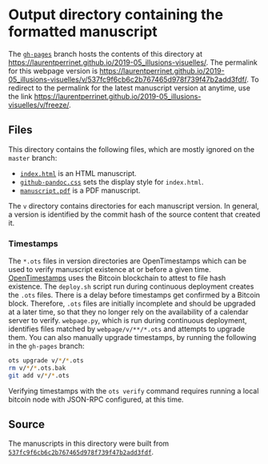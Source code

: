 # Output directory containing the formatted manuscript

The [`gh-pages`](https://github.com/laurentperrinet/2019-05_illusions-visuelles/tree/gh-pages) branch hosts the contents of this directory at https://laurentperrinet.github.io/2019-05_illusions-visuelles/.
The permalink for this webpage version is https://laurentperrinet.github.io/2019-05_illusions-visuelles/v/537fc9f6cb6c2b767465d978f739f47b2add3fdf/.
To redirect to the permalink for the latest manuscript version at anytime, use the link https://laurentperrinet.github.io/2019-05_illusions-visuelles/v/freeze/.

## Files

This directory contains the following files, which are mostly ignored on the `master` branch:

+ [`index.html`](index.html) is an HTML manuscript.
+ [`github-pandoc.css`](github-pandoc.css) sets the display style for `index.html`.
+ [`manuscript.pdf`](manuscript.pdf) is a PDF manuscript.

The `v` directory contains directories for each manuscript version.
In general, a version is identified by the commit hash of the source content that created it.

### Timestamps

The `*.ots` files in version directories are OpenTimestamps which can be used to verify manuscript existence at or before a given time.
[OpenTimestamps](https://opentimestamps.org/) uses the Bitcoin blockchain to attest to file hash existence.
The `deploy.sh` script run during continuous deployment creates the `.ots` files.
There is a delay before timestamps get confirmed by a Bitcoin block.
Therefore, `.ots` files are initially incomplete and should be upgraded at a later time, so that they no longer rely on the availability of a calendar server to verify.
`webpage.py`, which is run during continuous deployment, identifies files matched by `webpage/v/**/*.ots` and attempts to upgrade them.
You can also manually upgrade timestamps, by running the following in the `gh-pages` branch:

```sh
ots upgrade v/*/*.ots
rm v/*/*.ots.bak
git add v/*/*.ots
```

Verifying timestamps with the `ots verify` command requires running a local bitcoin node with JSON-RPC configured, at this time.

## Source

The manuscripts in this directory were built from
[`537fc9f6cb6c2b767465d978f739f47b2add3fdf`](https://github.com/laurentperrinet/2019-05_illusions-visuelles/commit/537fc9f6cb6c2b767465d978f739f47b2add3fdf).
